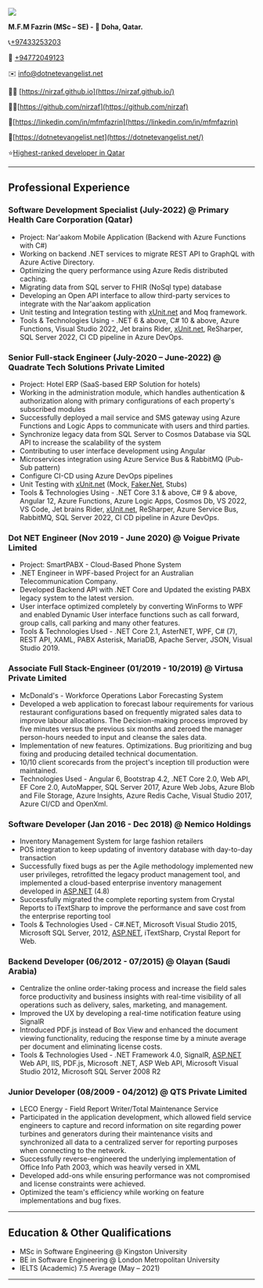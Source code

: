 [![](https://stardev.io/developers/nirzaf/badge/languages/global.svg)](https://stardev.io/developers/nirzaf)

**M.F.M Fazrin (MSc – SE) - 📌 Doha, Qatar.**

📞[+97433253203](tel:+97433253203)

📱 [+94772049123](https://wa.me/94772049123)

✉️ [info@dotnetevangelist.net](mailto:info@dotnetevangelist.net)

🤵🏻 [https://nirzaf.github.io](https://nirzaf.github.io/)

🐱‍👤[https://github.com/nirzaf](https://github.com/nirzaf)

💼[https://linkedin.com/in/mfmfazrin](https://linkedin.com/in/mfmfazrin)

📝[https://dotnetevangelist.net](https://dotnetevangelist.net/)

⭐[Highest-ranked developer in Qatar](https://stardev.io/top/developers/all/in/qatar)

---

## Professional Experience

### Software Development Specialist (July-2022) @ Primary Health Care Corporation (Qatar)
- Project: Nar'aakom Mobile Application (Backend with Azure Functions with C#)
- Working on backend .NET services to migrate REST API to GraphQL with Azure Active Directory.
- Optimizing the query performance using Azure Redis distributed caching.
- Migrating data from SQL server to FHIR (NoSql type) database
- Developing an Open API interface to allow third-party services to integrate with the Nar'aakom application
- Unit testing and Integration testing with [xUnit.net](http://xunit.net/) and Moq framework.
- Tools & Technologies Using - .NET 6 & above, C# 10 & above, Azure Functions, Visual Studio 2022, Jet brains Rider, [xUnit.net](http://xunit.net/), ReSharper, SQL Server 2022, CI CD pipeline in Azure DevOps.

### Senior Full-stack Engineer (July-2020 – June-2022) @ Quadrate Tech Solutions Private Limited
- Project: Hotel ERP (SaaS-based ERP Solution for hotels)
- Working in the administration module, which handles authentication & authorization along with primary configurations of each property's subscribed modules
- Successfully deployed a mail service and SMS gateway using Azure Functions and Logic Apps to communicate with users and third parties.
- Synchronize legacy data from SQL Server to Cosmos Database via SQL API to increase the scalability of the system
- Contributing to user interface development using Angular
- Microservices integration using Azure Service Bus & RabbitMQ (Pub-Sub pattern)
- Configure CI-CD using Azure DevOps pipelines
- Unit Testing with [xUnit.net](http://xunit.net/) (Mock, [Faker.Net](http://faker.net/), Stubs)
- Tools & Technologies Using - .NET Core 3.1 & above, C# 9 & above, Angular 12, Azure Functions, Azure Logic Apps, Cosmos Db, VS 2022, VS Code, Jet brains Rider, [xUnit.net](http://xunit.net/), ReSharper, Azure Service Bus, RabbitMQ, SQL Server 2022, CI CD pipeline in Azure DevOps.

### Dot NET Engineer (Nov 2019 - June 2020) @ Voigue Private Limited
- Project: SmartPABX - Cloud-Based Phone System
- .NET Engineer in WPF-based Project for an Australian Telecommunication Company.
- Developed Backend API with .NET Core and Updated the existing PABX legacy system to the latest version.
- User interface optimized completely by converting WinForms to WPF and enabled Dynamic User interface functions such as call forward, group calls, call parking and many other features.
- Tools & Technologies Used - .NET Core 2.1, AsterNET, WPF, C# (7), REST API, XAML, PABX Asterisk, MariaDB, Apache Server, JSON, Visual Studio 2019.

### Associate Full Stack-Engineer (01/2019 - 10/2019) @ Virtusa Private Limited
- McDonald's - Workforce Operations Labor Forecasting System
- Developed a web application to forecast labour requirements for various restaurant configurations based on frequently migrated sales data to improve labour allocations. The Decision-making process improved by five minutes versus the previous six months and zeroed the manager person-hours needed to input and cleanse the sales data.
- Implementation of new features. Optimizations. Bug prioritizing and bug fixing and producing detailed technical documentation.
- 10/10 client scorecards from the project's inception till production were maintained.
- Technologies Used - Angular 6, Bootstrap 4.2, .NET Core 2.0, Web API, EF Core 2.0, AutoMapper, SQL Server 2017, Azure Web Jobs, Azure Blob and File Storage, Azure Insights, Azure Redis Cache, Visual Studio 2017, Azure CI/CD and OpenXml.

### Software Developer (Jan 2016 - Dec 2018) @ Nemico Holdings
- Inventory Management System for large fashion retailers
- POS integration to keep updating of inventory database with day-to-day transaction
- Successfully fixed bugs as per the Agile methodology implemented new user privileges, retrofitted the legacy product management tool, and implemented a cloud-based enterprise inventory management developed in [ASP.NET](http://asp.net/) (4.8)
- Successfully migrated the complete reporting system from Crystal Reports to iTextSharp to improve the performance and save cost from the enterprise reporting tool
- Tools & Technologies Used - C#.NET, Microsoft Visual Studio 2015, Microsoft SQL Server, 2012, [ASP.NET](http://asp.net/), iTextSharp, Crystal Report for Web.

### Backend Developer (06/2012 - 07/2015) @ Olayan (Saudi Arabia)
- Centralize the online order-taking process and increase the field sales force productivity and business insights with real-time visibility of all operations such as delivery, sales, marketing, and management.
- Improved the UX by developing a real-time notification feature using SignalR
- Introduced PDF.js instead of Box View and enhanced the document viewing functionality, reducing the response time by a minute average per document and eliminating license costs.
- Tools & Technologies Used - .NET Framework 4.0, SignalR, [ASP.NET](http://asp.net/) Web API, IIS, PDF.js, Microsoft .NET, ASP Web API, Microsoft Visual Studio 2012, Microsoft SQL Server 2008 R2

### Junior Developer (08/2009 - 04/2012) @ QTS Private Limited
- LECO Energy - Field Report Writer/Total Maintenance Service
- Participated in the application development, which allowed field service engineers to capture and record information on site regarding power turbines and generators during their maintenance visits and synchronized all data to a centralized server for reporting purposes when connecting to the network.
- Successfully reverse-engineered the underlying implementation of Office Info Path 2003, which was heavily versed in XML
- Developed add-ons while ensuring performance was not compromised and license constraints were achieved.
- Optimized the team's efficiency while working on feature implementations and bug fixes.

---

## Education & Other Qualifications
- MSc in Software Engineering @ Kingston University
- BE in Software Engineering @ London Metropolitan University
- IELTS (Academic) 7.5 Average (May – 2021)
---
